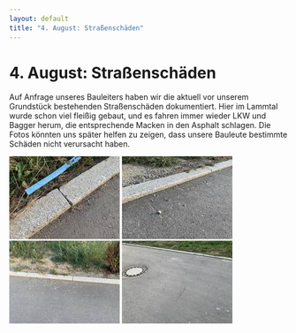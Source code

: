 ```yaml
---
layout: default
title: "4. August: Straßenschäden"
---
```


# 4. August: Straßenschäden

Auf Anfrage unseres Bauleiters haben wir die aktuell vor unserem Grundstück bestehenden Straßenschäden dokumentiert. Hier im Lammtal wurde schon viel fleißig gebaut, und es fahren immer wieder LKW und Bagger herum, die entsprechende Macken in den Asphalt schlagen. Die Fotos könnten uns später helfen zu zeigen, dass unsere Bauleute bestimmte Schäden nicht verursacht haben.

[![Schaden am Randstein](/assets/2019-08-04_IMG_2011-thumb.JPG)](/assets/2019-08-04_IMG_2011.JPG)
[![Leicht verkratzter Straßenbelag](/assets/2019-08-04_IMG_2013-thumb.JPG)](/assets/2019-08-04_IMG_2013.JPG)
[![Nochmal die Kratzer, etwas deutlicher](/assets/2019-08-04_IMG_2015-thumb.JPG)](/assets/2019-08-04_IMG_2015.JPG)
[![Eine deutliche Kerbe in der Straße](/assets/2019-08-04_IMG_2014-thumb.JPG)](/assets/2019-08-04_IMG_2014.JPG)

